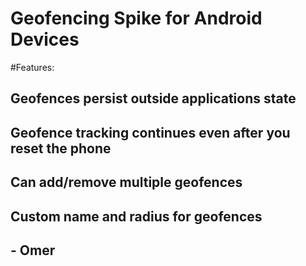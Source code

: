 # Geofencing Spike for Android Devices

#Features:
## Geofences persist outside applications state
## Geofence tracking continues even after you reset the phone
## Can add/remove multiple geofences
## Custom name and radius for geofences

## - Omer

